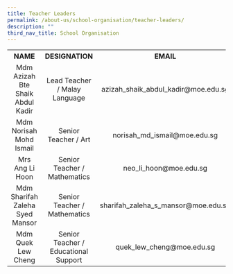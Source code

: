 ```yaml
---
title: Teacher Leaders
permalink: /about-us/school-organisation/teacher-leaders/
description: ""
third_nav_title: School Organisation
---
```

<table>
<tbody>
<tr>
<th style="text-align: center;">NAME</th>
<th style="text-align: center;">DESIGNATION</th>
<th style="text-align: center;">EMAIL</th>
</tr>
<tr>
<td style="text-align: center;">Mdm Azizah Bte Shaik Abdul Kadir</td>
<td style="text-align: center;">Lead Teacher / Malay Language</td>
<td style="text-align: center;">azizah_shaik_abdul_kadir@moe.edu.sg</td>
</tr>
<tr>
<td style="text-align: center;">Mdm Norisah Mohd Ismail</td>
<td style="text-align: center;">Senior Teacher / Art</td>
<td style="text-align: center;">norisah_md_ismail@moe.edu.sg</td>
</tr>
<tr>
<td style="text-align: center;">Mrs Ang Li Hoon</td>
<td style="text-align: center;">Senior Teacher / Mathematics</td>
<td style="text-align: center;">neo_li_hoon@moe.edu.sg</td>
</tr>
<tr>
<td style="text-align: center;">Mdm Sharifah Zaleha Syed Mansor</td>
<td style="text-align: center;">Senior Teacher / Mathematics</td>
<td style="text-align: center;">sharifah_zaleha_s_mansor@moe.edu.sg</td>
</tr>
<tr>
<td style="text-align: center;">Mdm Quek Lew Cheng</td>
<td style="text-align: center;">Senior Teacher / Educational Support</td>
<td style="text-align: center;">quek_lew_cheng@moe.edu.sg</td>
</tr>
</tbody>
</table>